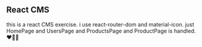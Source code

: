 ## React CMS

this is a react CMS exercise. i use react-router-dom and material-icon. just HomePage and UsersPage and ProductsPage and ProductPage is handled.❤️💙🤍
